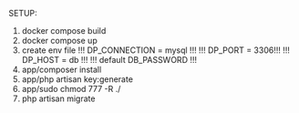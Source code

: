 SETUP:
1. docker compose build
2. docker compose up
3. create env file
   !!! DP_CONNECTION = mysql !!!
   !!! DP_PORT = 3306!!!
   !!! DP_HOST = db !!!
   !!! default DB_PASSWORD !!!
4. app/composer install
5. app/php artisan key:generate
6. app/sudo chmod 777 -R ./
7. php artisan migrate
